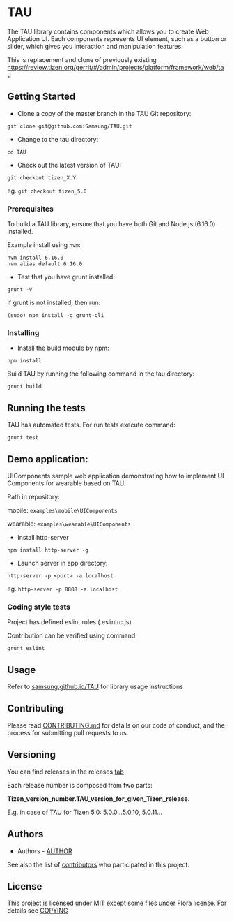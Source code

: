 # TAU

The TAU library contains components which allows you to create Web Application UI. Each components represents UI element, such as a button or slider, which gives you interaction and manipulation features.

This is replacement and clone of previously existing https://review.tizen.org/gerrit/#/admin/projects/platform/framework/web/tau

## Getting Started

- Clone a copy of the master branch in the TAU Git repository:

`git clone git@github.com:Samsung/TAU.git`

- Change to the tau directory:

`cd TAU`

- Check out the latest version of TAU:

`git checkout tizen_X.Y`

eg. `git checkout tizen_5.0`

### Prerequisites

To build a TAU library, ensure that you have both Git and Node.js (6.16.0) installed.

Example install using `nvm`:

```
nvm install 6.16.0
nvm alias default 6.16.0
```

- Test that you have grunt installed:

`grunt -V`

If grunt is not installed, then run:

`(sudo) npm install -g grunt-cli`

### Installing

- Install the build module by npm:

`npm install`

Build TAU by running the following command in the tau directory:

`grunt build`

## Running the tests

TAU has automated tests. For run tests execute command:

`grunt test`

## Demo application:

UIComponents sample web application demonstrating how to implement UI Components for wearable based on TAU.

Path in repository:

mobile: `examples\mobile\UIComponents`

wearable: `examples\wearable\UIComponents`

- Install http-server

`npm install http-server -g`

- Launch server in app directory:

`http-server -p <port> -a localhost`

eg. `http-server -p 8888 -a localhost`


### Coding style tests

Project has defined eslint rules (.eslintrc.js)

Contribution can be verified using command:

`grunt eslint`

## Usage

Refer to [samsung.github.io/TAU](https://samsung.github.io/TAU/) for library usage instructions

## Contributing

Please read [CONTRIBUTING.md](https://github.com/Samsung/TAU/blob/master/CONTRIBUTING.md) for details on our code of conduct, and the process for submitting pull requests to us.

## Versioning

You can find releases in the releases [tab](https://github.com/Samsung/TAU/releases)

Each release number is composed from two parts: 

**Tizen_version_number.TAU_version_for_given_Tizen_release.**

E.g. in case of TAU for Tizen 5.0: 5.0.0...5.0.10, 5.0.11...

## Authors

* Authors - [AUTHOR](https://github.com/Samsung/TAU/blob/master/AUTHOR)

See also the list of [contributors](https://github.com/SAMSUNG/TAU/contributors) who participated in this project.

## License

This project is licensed under MIT except some files under Flora license. For details see [COPYING](https://github.com/Samsung/TAU/blob/master/COPYING)
